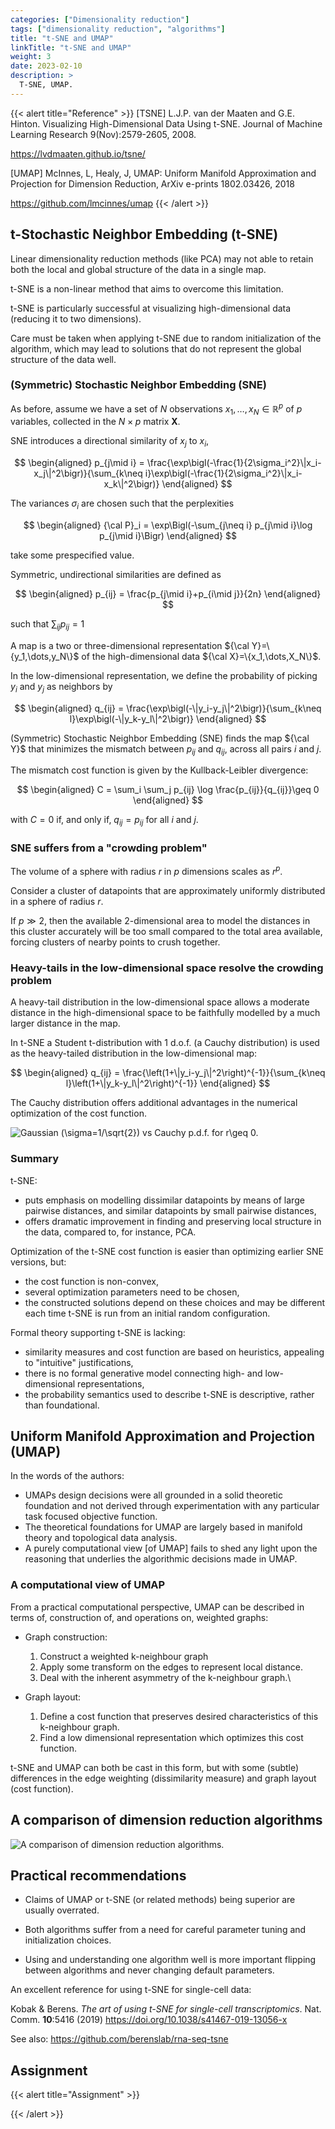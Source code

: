 ```yaml
---
categories: ["Dimensionality reduction"]
tags: ["dimensionality reduction", "algorithms"]
title: "t-SNE and UMAP"
linkTitle: "t-SNE and UMAP"
weight: 3
date: 2023-02-10
description: >
  T-SNE, UMAP.
---
```





{{< alert title="Reference" >}}
\[TSNE\] L.J.P. van der Maaten and G.E. Hinton. Visualizing High-Dimensional Data Using t-SNE. Journal of Machine Learning Research 9(Nov):2579-2605, 2008.

<https://lvdmaaten.github.io/tsne/>
    
\[UMAP\] McInnes, L, Healy, J, UMAP: Uniform Manifold Approximation and Projection for Dimension Reduction, ArXiv e-prints 1802.03426, 2018

<https://github.com/lmcinnes/umap>
{{< /alert >}}

 


## t-Stochastic Neighbor Embedding (t-SNE)

Linear dimensionality reduction methods (like PCA) may not able to retain both the local and global structure of the data in a single map.

t-SNE is a non-linear method that aims to overcome this limitation.

t-SNE is particularly successful at visualizing high-dimensional data (reducing it to two dimensions).

Care must be taken when applying t-SNE due to random initialization of the algorithm, which may lead to solutions that do not represent the global structure of the data well.

### (Symmetric) Stochastic Neighbor Embedding (SNE)

As before, assume we have a set of $N$ observations $x_1,\dots,x_N\in \mathbb{R}^p$ of $p$ variables, collected in the $N\times p$ matrix $\mathbf{X}$.

SNE introduces a directional similarity of $x_j$ to $x_i$,

$$
\begin{aligned}
    p_{j\mid i} = \frac{\exp\bigl(-\frac{1}{2\sigma_i^2}\|x_i-x_j\|^2\bigr)}{\sum_{k\neq i}\exp\bigl(-\frac{1}{2\sigma_i^2}\|x_i-x_k\|^2\bigr)}
\end{aligned}
$$

The variances $\sigma_i$ are chosen such that the perplexities
    
$$
\begin{aligned}
    {\cal P}_i = \exp\Bigl(-\sum_{j\neq i} p_{j\mid i}\log p_{j\mid i}\Bigr)
\end{aligned}
$$ 

take some prespecified value.

Symmetric, undirectional similarities are defined as

$$
\begin{aligned}
    p_{ij} = \frac{p_{j\mid i}+p_{i\mid j}}{2n}
\end{aligned}
$$ 

such that $\sum_{ij}p_{ij}=1$

A map is a two or three-dimensional representation ${\cal Y}=\{y_1,\dots,y_N\}$ of the high-dimensional data ${\cal X}=\{x_1,\dots,X_N\}$.

In the low-dimensional representation, we define the probability of picking $y_i$ and $y_j$ as neighbors by 

$$
\begin{aligned}
    q_{ij} = \frac{\exp\bigl(-\|y_i-y_j\|^2\bigr)}{\sum_{k\neq l}\exp\bigl(-\|y_k-y_l\|^2\bigr)}
\end{aligned}
$$

(Symmetric) Stochastic Neighbor Embedding (SNE) finds the map ${\cal Y}$ that minimizes the mismatch between $p_{ij}$ and $q_{ij}$, across all pairs $i$ and $j$.

The mismatch cost function is given by the Kullback-Leibler divergence: 

$$
\begin{aligned}
    C = \sum_i \sum_j p_{ij} \log \frac{p_{ij}}{q_{ij}}\geq 0
\end{aligned}
$$ 

with $C=0$ if, and only if, $q_{ij}=p_{ij}$ for all $i$ and $j$.

### SNE suffers from a "crowding problem"

The volume of a sphere with radius $r$ in $p$ dimensions scales as $r^p$.

Consider a cluster of datapoints that are approximately uniformly distributed in a sphere of radius $r$.

If $p\gg 2$, then the available 2-dimensional area to model the distances in this cluster accurately will be too small compared to the total area available, forcing clusters of nearby points to crush together.

### Heavy-tails in the low-dimensional space resolve the crowding problem

A heavy-tail distribution in the low-dimensional space allows a moderate distance in the high-dimensional space to be faithfully modelled by a much larger distance in the map.

In t-SNE a Student t-distribution with 1 d.o.f. (a Cauchy distribution) is used as the heavy-tailed distribution in the low-dimensional map: 

$$
\begin{aligned}
    q_{ij} = \frac{\left(1+\|y_i-y_j\|^2\right)^{-1}}{\sum_{k\neq l}\left(1+\|y_k-y_l\|^2\right)^{-1}}
\end{aligned}
$$

The Cauchy distribution offers additional advantages in the numerical optimization of the cost function.

![Gaussian ($\sigma=1/\sqrt{2}$) vs Cauchy p.d.f. for $r\geq 0$.](tSNE-gauss-cauchy.png)

### Summary

t-SNE:

- puts emphasis on modelling dissimilar datapoints by means of large pairwise distances, and similar datapoints by small pairwise distances,
- offers dramatic improvement in finding and preserving local structure in the data, compared to, for instance, PCA.

Optimization of the t-SNE cost function is easier than optimizing
earlier SNE versions, but:

- the cost function is non-convex,
- several optimization parameters need to be chosen,
- the constructed solutions depend on these choices and may be different each time t-SNE is run from an initial random configuration.

Formal theory supporting t-SNE is lacking:

- similarity measures and cost function are based on heuristics, appealing to "intuitive" justifications,
- there is no formal generative model connecting high- and low-dimensional representations,
- the probability semantics used to describe t-SNE is descriptive, rather than foundational.

## Uniform Manifold Approximation and Projection (UMAP)

In the words of the authors:

- UMAPs design decisions were all grounded in a solid theoretic foundation and not derived through experimentation with any particular task focused objective function.
- The theoretical foundations for UMAP are largely based in manifold theory and topological data analysis.
- A purely computational view \[of UMAP\] fails to shed any light upon the reasoning that underlies the algorithmic decisions made in UMAP.

### A computational view of UMAP

From a practical computational perspective, UMAP can be described in
terms of, construction of, and operations on, weighted graphs:

-   Graph construction:
    1.  Construct a weighted k-neighbour graph
    2.  Apply some transform on the edges to represent local distance.
    3.  Deal with the inherent asymmetry of the k-neighbour graph.\

-   Graph layout:
    1.  Define a cost function that preserves desired characteristics of   this k-neighbour graph.
    2.  Find a low dimensional representation which optimizes this cost function.

t-SNE and UMAP can both be cast in this form, but with some (subtle)
differences in the edge weighting (dissimilarity measure) and graph
layout (cost function).

## A comparison of dimension reduction algorithms

![A comparison of dimension reduction algorithms.](dim-red-comparison-nips.png)

## Practical recommendations

- Claims of UMAP or t-SNE (or related methods) being superior are usually overrated.

- Both algorithms suffer from a need for careful parameter tuning and initialization choices.

- Using and understanding one algorithm well is more important flipping between algorithms and never changing default parameters.

An excellent reference for using t-SNE for single-cell data:

Kobak & Berens. *The art of using t-SNE for single-cell transcriptomics*. Nat. Comm. **10**:5416 (2019) <https://doi.org/10.1038/s41467-019-13056-x>

See also: <https://github.com/berenslab/rna-seq-tsne>

## Assignment


{{< alert title="Assignment" >}}


{{< /alert >}}